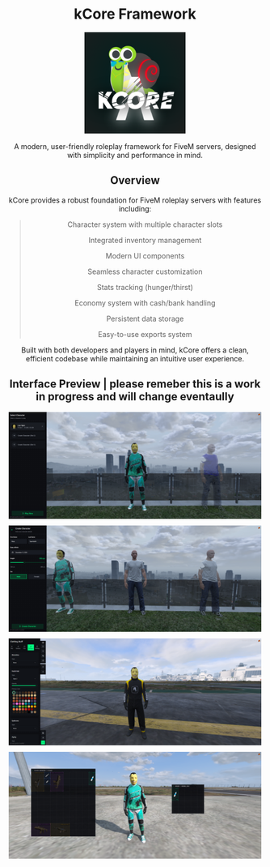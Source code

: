 <div align="center">

# kCore Framework

<kbd><img src="assets/kCore.png" alt="kCore Logo" width="200" /></kbd>

A modern, user-friendly roleplay framework for FiveM servers, designed with simplicity and performance in mind.

## Overview

kCore provides a robust foundation for FiveM roleplay servers with features including:

> Character system with multiple character slots
>
> Integrated inventory management
>
> Modern UI components
>
> Seamless character customization
>
> Stats tracking (hunger/thirst)
>
> Economy system with cash/bank handling
>
> Persistent data storage
>
> Easy-to-use exports system

Built with both developers and players in mind, kCore offers a clean, efficient codebase while maintaining an intuitive user experience.

## Interface Preview | please remeber this is a work in progress and will change eventaully

<div style="display: flex; justify-content: center; gap: 10px; flex-wrap: wrap;"></kbd>
    <kbd><img src="assets/multichar.PNG" alt="Multi-Character System" width="500" /></kbd>
    <kbd><img src="assets/createchar.PNG" alt="Character Creation" width="500" /></kbd>
    <kbd><img src="assets/clothing.PNG" alt="Clothing System" width="500" /></kbd>
    <kbd><img src="assets/inventory.PNG" alt="Inventory System" width="500" /></kbd>
</div>

</div>
